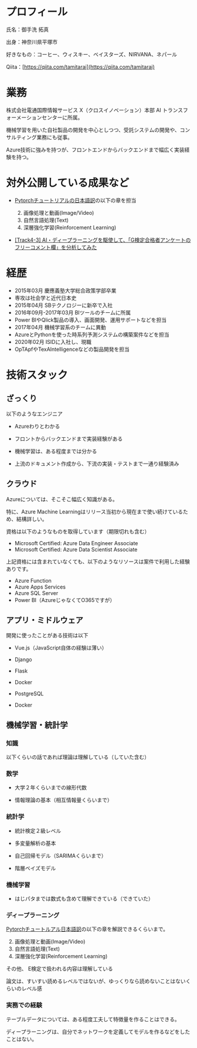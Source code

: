 # プロフィール

氏名：御手洗 拓真

出身：神奈川県平塚市

好きなもの：コーヒー、ウィスキー、ベイスターズ、NIRVANA、ネパール

Qiita：[https://qiita.com/tamitarai](https://qiita.com/tamitarai)


# 業務

株式会社電通国際情報サービス X（クロスイノベーション）本部 AI トランスフォーメーションセンターに所属。

機械学習を用いた自社製品の開発を中心としつつ、受託システムの開発や、コンサルティング業務にも従事。

Azure技術に強みを持つが、フロントエンドからバックエンドまで幅広く実装経験を持つ。

# 対外公開している成果など

- [Pytorchチュートリアルの日本語訳](https://yutaroogawa.github.io/pytorch_tutorials_jp/)の以下の章を担当

  2. 画像処理と動画(Image/Video)
  3. 自然言語処理(Text)
  4. 深層強化学習(Reinforcement Learning)

- [[Track4-3] AI・ディープラーニングを駆使して、「G検定合格者アンケートのフリーコメント欄」を分析してみた](https://www.slideshare.net/DeepLearningLab/track43-aig)


# 経歴
- 2015年03月 慶應義塾大学総合政策学部卒業
 - 専攻は社会学と近代日本史 
- 2015年04月 SBテクノロジーに新卒で入社 
- 2016年09月-2017年03月 BIツールのチームに所属
 - Power BIやQlick製品の導入、画面開発、運用サポートなどを担当
- 2017年04月 機械学習系のチームに異動
 - AzureとPythonを使った時系列予測システムの構築案件などを担当
- 2020年02月 ISIDに入社し、現職
 - OpTApfやTexAIntelligenceなどの製品開発を担当 


# 技術スタック

## ざっくり

以下のようなエンジニア

- Azureわりとわかる

- フロントからバックエンドまで実装経験がある

- 機械学習は、ある程度までは分かる

- 上流のドキュメント作成から、下流の実装・テストまで一通り経験済み



## クラウド
 
 Azureについては、そこそこ幅広く知識がある。

特に、Azure Machine Learningはリリース当初から現在まで使い続けているため、結構詳しい。

資格は以下のようなものを取得しています（期限切れも含む）

- Microsoft Certified: Azure Data Engineer Associate
- Microsoft Certified: Azure Data Scientist Associate

上記資格には含まれていなくても、以下のようなリソースは案件で利用した経験ありです。

- Azure Function
- Azure Apps Services
- Azure SQL Server
- Power BI（AzureじゃなくてO365ですが）

## アプリ・ミドルウェア

開発に使ったことがある技術は以下

- Vue.js（JavaScript自体の経験は薄い）

- Django

- Flask

- Docker

- PostgreSQL

- Docker

## 機械学習・統計学

### 知識

以下くらいの話であれば理論は理解している（していた含む）

### 数学

- 大学２年くらいまでの線形代数

- 情報理論の基本（相互情報量くらいまで）

### 統計学

 - 統計検定２級レベル

 - 多変量解析の基本

 - 自己回帰モデル（SARIMAくらいまで）

 - 階層ベイズモデル


### 機械学習

 - はじパタまでは数式も含めて理解できている（できていた）

### ディープラーニング

[Pytorchチュートルアル日本語訳](https://yutaroogawa.github.io/pytorch_tutorials_jp/)の以下の章を解説できるくらいまで。

 2. 画像処理と動画(Image/Video)
 3. 自然言語処理(Text)
 4. 深層強化学習(Reinforcement Learning)

その他、 E検定で扱われる内容は理解している 

論文は、すいすい読めるレベルではないが、ゆっくりなら読めないことはないくらいのレベル感

### 実務での経験

テーブルデータについては、ある程度工夫して特徴量を作ることはできる。

ディープラーニングは、自分でネットワークを定義してモデルを作るなどをしたことはない。

